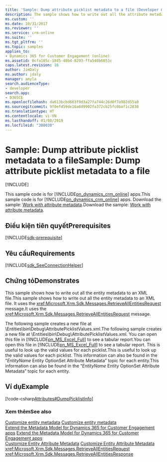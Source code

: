 ```yaml
---
title: 'Sample: Dump attribute picklist metadata to a file (Developer Guide for Dynamics 365 for Customer Engagement) | MicrosoftDocs'
description: The sample shows how to write out all the attribute metadata to an XML file. It uses the RetrieveAllEntitiesRequest message.
ms.custom: ''
ms.date: 10/31/2017
ms.reviewer: ''
ms.service: crm-online
ms.suite: ''
ms.tgt_pltfrm: ''
ms.topic: samples
applies_to:
- Dynamics 365 for Customer Engagement (online)
ms.assetid: 0cfa185c-1845-40b4-8293-ffa540b6053c
caps.latest.revision: 16
author: JimDaly
ms.author: jdaly
manager: amyla
search.audienceType:
- developer
search.app:
- D365CE
ms.openlocfilehash: da613bcbd663f9d3a27fa744c26d0f7a982d55a0
ms.sourcegitcommit: 9f0efd59de16a6d9902fa372cb25fc0baf1c2838
ms.translationtype: HT
ms.contentlocale: vi-VN
ms.lasthandoff: 01/08/2019
ms.locfileid: "388030"
---
```

# <a name="sample-dump-attribute-picklist-metadata-to-a-file"></a><span data-ttu-id="2588d-104">Sample: Dump attribute picklist metadata to a file</span><span class="sxs-lookup"><span data-stu-id="2588d-104">Sample: Dump attribute picklist metadata to a file</span></span>

[!INCLUDE[](../../includes/cc_applies_to_update_9_0_0.md)]

<span data-ttu-id="2588d-105">This sample code is for [!INCLUDE[pn_dynamics_crm_online](../../includes/pn-dynamics-crm-online.md)] apps.</span><span class="sxs-lookup"><span data-stu-id="2588d-105">This sample code is for [!INCLUDE[pn_dynamics_crm_online](../../includes/pn-dynamics-crm-online.md)] apps.</span></span> <span data-ttu-id="2588d-106">Download the sample: [Work with attribute metadata](https://code.msdn.microsoft.com/Samples-of-attributes-1c0f93e7).</span><span class="sxs-lookup"><span data-stu-id="2588d-106">Download the sample: [Work with attribute metadata](https://code.msdn.microsoft.com/Samples-of-attributes-1c0f93e7).</span></span>  

## <a name="prerequisites"></a><span data-ttu-id="2588d-107">Điều kiện tiên quyết</span><span class="sxs-lookup"><span data-stu-id="2588d-107">Prerequisites</span></span>
[!INCLUDE[sdk-prerequisite](../../includes/sdk-prerequisite.md)]
  
## <a name="requirements"></a><span data-ttu-id="2588d-108">Yêu cầu</span><span class="sxs-lookup"><span data-stu-id="2588d-108">Requirements</span></span>  
[!INCLUDE[sdk_SeeConnectionHelper](../../includes/sdk-seeconnectionhelper.md)]
  
## <a name="demonstrates"></a><span data-ttu-id="2588d-109">Chứng tỏ</span><span class="sxs-lookup"><span data-stu-id="2588d-109">Demonstrates</span></span>  
 <span data-ttu-id="2588d-110">This sample shows how to write out all the entity metadata to an XML file.</span><span class="sxs-lookup"><span data-stu-id="2588d-110">This sample shows how to write out all the entity metadata to an XML file.</span></span> <span data-ttu-id="2588d-111">It uses the <xref:Microsoft.Xrm.Sdk.Messages.RetrieveAllEntitiesRequest> message.</span><span class="sxs-lookup"><span data-stu-id="2588d-111">It uses the <xref:Microsoft.Xrm.Sdk.Messages.RetrieveAllEntitiesRequest> message.</span></span>  
  
 <span data-ttu-id="2588d-112">The following sample creates a new file at \Entities\bin\Debug\AttributePicklistValues.xml.</span><span class="sxs-lookup"><span data-stu-id="2588d-112">The following sample creates a new file at \Entities\bin\Debug\AttributePicklistValues.xml.</span></span> <span data-ttu-id="2588d-113">You can open this file in [!INCLUDE[pn_MS_Excel_Full](../../includes/pn-ms-excel-full.md)] to see a tabular report.</span><span class="sxs-lookup"><span data-stu-id="2588d-113">You can open this file in [!INCLUDE[pn_MS_Excel_Full](../../includes/pn-ms-excel-full.md)] to see a tabular report.</span></span> <span data-ttu-id="2588d-114">This is useful to look up the valid values for each picklist.</span><span class="sxs-lookup"><span data-stu-id="2588d-114">This is useful to look up the valid values for each picklist.</span></span> <span data-ttu-id="2588d-115">This information can also be found in the “*EntityName* Entity OptionSet Attribute Metadata” topic for each entity.</span><span class="sxs-lookup"><span data-stu-id="2588d-115">This information can also be found in the “*EntityName* Entity OptionSet Attribute Metadata” topic for each entity.</span></span>  
  
## <a name="example"></a><span data-ttu-id="2588d-116">Ví dụ</span><span class="sxs-lookup"><span data-stu-id="2588d-116">Example</span></span>  
 [!code-csharp[Attributes#DumpPicklistInfo](../../snippets/csharp/CRMV8/attributes/cs/dumppicklistinfo.cs#dumppicklistinfo)]  
  
### <a name="see-also"></a><span data-ttu-id="2588d-117">Xem thêm</span><span class="sxs-lookup"><span data-stu-id="2588d-117">See also</span></span>  
 <span data-ttu-id="2588d-118">[Customize entity metadata](../customize-entity-metadata.md) </span><span class="sxs-lookup"><span data-stu-id="2588d-118">[Customize entity metadata](../customize-entity-metadata.md) </span></span>  
 <span data-ttu-id="2588d-119">[Extend the Metadata Model for Dynamics 365 for Customer Engagement apps](use-organization-service-metadata.md) </span><span class="sxs-lookup"><span data-stu-id="2588d-119">[Extend the Metadata Model for Dynamics 365 for Customer Engagement apps](use-organization-service-metadata.md) </span></span>  
 <span data-ttu-id="2588d-120">[Customize Entity Attribute Metadata](../customize-entity-attribute-metadata.md) </span><span class="sxs-lookup"><span data-stu-id="2588d-120">[Customize Entity Attribute Metadata](../customize-entity-attribute-metadata.md) </span></span>  
 <xref:Microsoft.Xrm.Sdk.Messages.RetrieveAllEntitiesRequest>   
 <xref:Microsoft.Xrm.Sdk.Messages.RetrieveAllEntitiesResponse>
